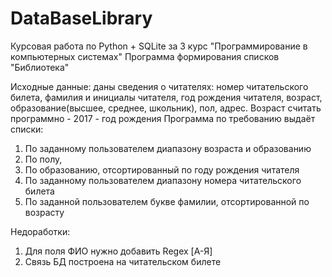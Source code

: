 # DataBaseLibrary
Курсовая работа по Python + SQLite за 3 курс "Программирование в компьютерных системах"
Программа формирования списков "Библиотека"

Исходные данные: даны сведения о читателях: номер читательского билета, фамилия и инициалы читателя, год рождения читателя, возраст, образование(высшее, среднее, школьник), пол, адрес.
Возраст считать программно - 2017 - год рождения
Программа по требованию выдаёт списки:
1. По заданному пользователем диапазону возраста и образованию
2. По полу,
3. По образованию, отсортированный по году рождения читателя
4. По заданному пользователем диапазону номера читательского билета
5. По заданной пользователем букве фамилии, отсортированной по возрасту

Недоработки:
  1) Для поля ФИО нужно добавить Regex [А-Я]
  2) Связь БД построена на читательском билете

  
